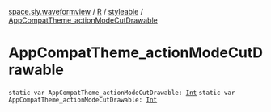 [space.siy.waveformview](../../index.md) / [R](../index.md) / [styleable](index.md) / [AppCompatTheme_actionModeCutDrawable](./-app-compat-theme_action-mode-cut-drawable.md)

# AppCompatTheme_actionModeCutDrawable

`static var AppCompatTheme_actionModeCutDrawable: `[`Int`](https://kotlinlang.org/api/latest/jvm/stdlib/kotlin/-int/index.html)
`static var AppCompatTheme_actionModeCutDrawable: `[`Int`](https://kotlinlang.org/api/latest/jvm/stdlib/kotlin/-int/index.html)
